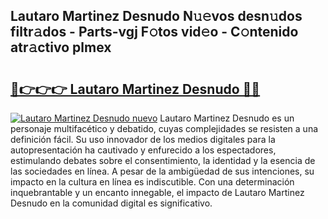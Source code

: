## Lautaro Martinez Desnudo N𝚞𝚎vos desn𝚞dos filtr𝚊dos - Parts-vgj F𝚘tos vid𝚎o - C𝚘ntenido atr𝚊ctivo plmex

# <h2><a href="http://mb5zdw.tromn.icu/?c=Lautaro+Martinez+Desnudo">🔗👉👉👉 Lautaro Martinez Desnudo 🔗🔗</a></h2>

[![Lautaro Martinez Desnudo nuevo](https://i.imgur.com/pEAQMta.gif)](http://mb5zdw.tromn.icu/?c=Lautaro+Martinez+Desnudo)
Lautaro Martinez Desnudo es un personaje multifacético y debatido, cuyas complejidades se resisten a una definición fácil.  Su uso innovador de los medios digitales para la autopresentación ha cautivado y enfurecido a los espectadores, estimulando debates sobre el consentimiento, la identidad y la esencia de las sociedades en línea. A pesar de la ambigüedad de sus intenciones, su impacto en la cultura en línea es indiscutible. Con una determinación inquebrantable y un encanto innegable, el impacto de Lautaro Martinez Desnudo en la comunidad digital es significativo.
